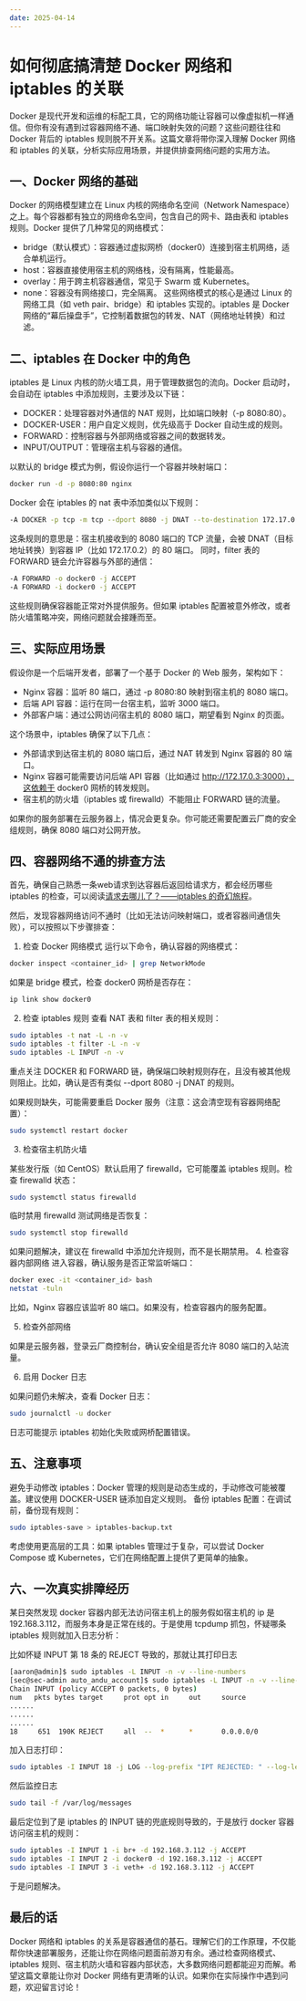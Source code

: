 ```yaml
---
date: 2025-04-14
---
```


# 如何彻底搞清楚 Docker 网络和 iptables 的关联

Docker 是现代开发和运维的标配工具，它的网络功能让容器可以像虚拟机一样通信。但你有没有遇到过容器网络不通、端口映射失效的问题？这些问题往往和 Docker 背后的 iptables 规则脱不开关系。这篇文章将带你深入理解 Docker 网络和 iptables 的关联，分析实际应用场景，并提供排查网络问题的实用方法。

## 一、Docker 网络的基础

Docker 的网络模型建立在 Linux 内核的网络命名空间（Network Namespace）之上。每个容器都有独立的网络命名空间，包含自己的网卡、路由表和 iptables 规则。Docker 提供了几种常见的网络模式：
- bridge（默认模式）：容器通过虚拟网桥（docker0）连接到宿主机网络，适合单机运行。
- host：容器直接使用宿主机的网络栈，没有隔离，性能最高。
- overlay：用于跨主机容器通信，常见于 Swarm 或 Kubernetes。
- none：容器没有网络接口，完全隔离。
这些网络模式的核心是通过 Linux 的网络工具（如 veth pair、bridge）和 iptables 实现的。iptables 是 Docker 网络的“幕后操盘手”，它控制着数据包的转发、NAT（网络地址转换）和过滤。

## 二、iptables 在 Docker 中的角色

iptables 是 Linux 内核的防火墙工具，用于管理数据包的流向。Docker 启动时，会自动在 iptables 中添加规则，主要涉及以下链：
- DOCKER：处理容器对外通信的 NAT 规则，比如端口映射（-p 8080:80）。
- DOCKER-USER：用户自定义规则，优先级高于 Docker 自动生成的规则。
- FORWARD：控制容器与外部网络或容器之间的数据转发。
- INPUT/OUTPUT：管理宿主机与容器的通信。

以默认的 bridge 模式为例，假设你运行一个容器并映射端口：
```bash
docker run -d -p 8080:80 nginx
```
Docker 会在 iptables 的 nat 表中添加类似以下规则：
```bash
-A DOCKER -p tcp -m tcp --dport 8080 -j DNAT --to-destination 172.17.0.2:80
```
这条规则的意思是：宿主机接收到的 8080 端口的 TCP 流量，会被 DNAT（目标地址转换）到容器 IP（比如 172.17.0.2）的 80 端口。
同时，filter 表的 FORWARD 链会允许容器与外部的通信：
```bash
-A FORWARD -o docker0 -j ACCEPT
-A FORWARD -i docker0 -j ACCEPT
```
这些规则确保容器能正常对外提供服务。但如果 iptables 配置被意外修改，或者防火墙策略冲突，网络问题就会接踵而至。

## 三、实际应用场景

假设你是一个后端开发者，部署了一个基于 Docker 的 Web 服务，架构如下：

- Nginx 容器：监听 80 端口，通过 -p 8080:80 映射到宿主机的 8080 端口。
- 后端 API 容器：运行在同一台宿主机，监听 3000 端口。
- 外部客户端：通过公网访问宿主机的 8080 端口，期望看到 Nginx 的页面。

这个场景中，iptables 确保了以下几点：
- 外部请求到达宿主机的 8080 端口后，通过 NAT 转发到 Nginx 容器的 80 端口。
- Nginx 容器可能需要访问后端 API 容器（比如通过 http://172.17.0.3:3000），这依赖于 docker0 网桥的转发规则。
- 宿主机的防火墙（iptables 或 firewalld）不能阻止 FORWARD 链的流量。

如果你的服务部署在云服务器上，情况会更复杂。你可能还需要配置云厂商的安全组规则，确保 8080 端口对公网开放。

## 四、容器网络不通的排查方法

首先，确保自己熟悉一条web请求到达容器后返回给请求方，都会经历哪些 iptables 的检查，可以阅读[请求去哪儿了？——iptables 的奇幻旅程](./what-is-the-iptables-do-when-request-is-done.md)。

然后，发现容器网络访问不通时（比如无法访问映射端口，或者容器间通信失败），可以按照以下步骤排查：

1. 检查 Docker 网络模式
运行以下命令，确认容器的网络模式：
```bash
docker inspect <container_id> | grep NetworkMode
```
如果是 bridge 模式，检查 docker0 网桥是否存在：
```bash
ip link show docker0
```

2. 检查 iptables 规则
查看 NAT 表和 filter 表的相关规则：
```bash
sudo iptables -t nat -L -n -v
sudo iptables -t filter -L -n -v
sudo iptables -L INPUT -n -v
```
重点关注 DOCKER 和 FORWARD 链，确保端口映射规则存在，且没有被其他规则阻止。比如，确认是否有类似 --dport 8080 -j DNAT 的规则。

如果规则缺失，可能需要重启 Docker 服务（注意：这会清空现有容器网络配置）：
```bash
sudo systemctl restart docker
```

3. 检查宿主机防火墙

某些发行版（如 CentOS）默认启用了 firewalld，它可能覆盖 iptables 规则。检查 firewalld 状态：
```bash
sudo systemctl status firewalld
```
临时禁用 firewalld 测试网络是否恢复：
```bash
sudo systemctl stop firewalld
```
如果问题解决，建议在 firewalld 中添加允许规则，而不是长期禁用。
4. 检查容器内部网络
进入容器，确认服务是否正常监听端口：
```bash
docker exec -it <container_id> bash
netstat -tuln
```
比如，Nginx 容器应该监听 80 端口。如果没有，检查容器内的服务配置。

5. 检查外部网络

如果是云服务器，登录云厂商控制台，确认安全组是否允许 8080 端口的入站流量。

6. 启用 Docker 日志

如果问题仍未解决，查看 Docker 日志：
```bash
sudo journalctl -u docker
```
日志可能提示 iptables 初始化失败或网桥配置错误。

## 五、注意事项

避免手动修改 iptables：Docker 管理的规则是动态生成的，手动修改可能被覆盖。建议使用 DOCKER-USER 链添加自定义规则。
备份 iptables 配置：在调试前，备份现有规则：
```bash
sudo iptables-save > iptables-backup.txt
```
考虑使用更高层的工具：如果 iptables 管理过于复杂，可以尝试 Docker Compose 或 Kubernetes，它们在网络配置上提供了更简单的抽象。

## 六、一次真实排障经历

某日突然发现 docker 容器内部无法访问宿主机上的服务假如宿主机的 ip 是 192.168.3.112，而服务本身是正常在线的。于是使用 tcpdump 抓包，怀疑哪条 iptables 规则就加入日志分析：

比如怀疑 INPUT 第 18 条的 REJECT 导致的，那就让其打印日志


```bash
[aaron@admin]$ sudo iptables -L INPUT -n -v --line-numbers
[sec@sec-admin auto_andu_account]$ sudo iptables -L INPUT -n -v --line-numbers
Chain INPUT (policy ACCEPT 0 packets, 0 bytes)
num   pkts bytes target     prot opt in     out     source               destination
......
......
......
18     651  190K REJECT     all  --  *      *       0.0.0.0/0            0.0.0.0/0            reject-with icmp-host-prohibited
```

加入日志打印：
```bash
sudo iptables -I INPUT 18 -j LOG --log-prefix "IPT REJECTED: " --log-level 4
```
然后监控日志

```bash
sudo tail -f /var/log/messages
```
最后定位到了是 iptables 的 INPUT 链的兜底规则导致的，于是放行 docker 容器访问宿主机的规则：

```bash
sudo iptables -I INPUT 1 -i br+ -d 192.168.3.112 -j ACCEPT
sudo iptables -I INPUT 2 -i docker0 -d 192.168.3.112 -j ACCEPT
sudo iptables -I INPUT 3 -i veth+ -d 192.168.3.112 -j ACCEPT
```

于是问题解决。

## 最后的话
Docker 网络和 iptables 的关系是容器通信的基石。理解它们的工作原理，不仅能帮你快速部署服务，还能让你在网络问题面前游刃有余。通过检查网络模式、iptables 规则、宿主机防火墙和容器内部状态，大多数网络问题都能迎刃而解。希望这篇文章能让你对 Docker 网络有更清晰的认识。如果你在实际操作中遇到问题，欢迎留言讨论！
